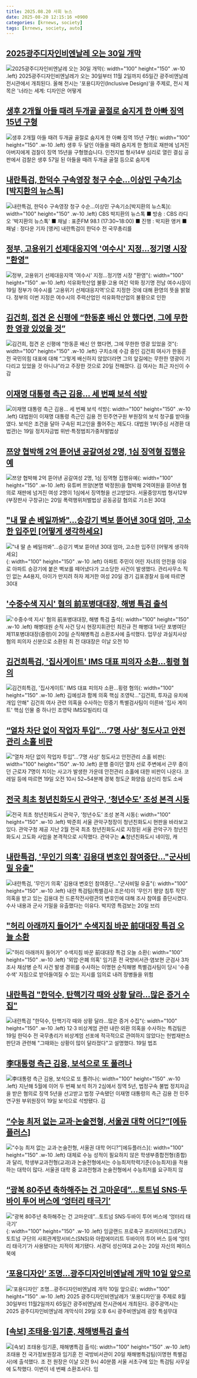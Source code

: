 ```yaml
---
title: 2025.08.20 사회 뉴스
date: 2025-08-20 12:15:16 +0900
categories: [krnews, society]
tags: [krnews, society, auto]
---
```

## [2025광주디자인비엔날레 오는 30일 개막](https://n.news.naver.com/mnews/article/277/0005639427)

![2025광주디자인비엔날레 오는 30일 개막](https://mimgnews.pstatic.net/image/origin/277/2025/08/20/5639427.jpg?type=nf220_150){: width="100" height="150" .w-10 .left}
2025광주디자인비엔날레가 오는 30일부터 11월 2일까지 65일간 광주비엔날레 전시관에서 개최된다. 올해 전시는 '포용디자인(Inclusive Design)'을 주제로, 전시 제목은 '너라는 세계: 디자인은 어떻게

## [생후 2개월 아들 때려 두개골 골절로 숨지게 한 아빠 징역 15년 구형](https://n.news.naver.com/mnews/article/214/0001443896)

![생후 2개월 아들 때려 두개골 골절로 숨지게 한 아빠 징역 15년 구형](https://mimgnews.pstatic.net/image/origin/214/2025/08/20/1443896.jpg?type=nf220_150){: width="100" height="150" .w-10 .left}
생후 두 달인 아들을 때려 숨지게 한 혐의로 재판에 넘겨진 아버지에게 검찰이 징역 15년을 구형했습니다. 인천지법 형사14부 심리로 열린 결심 공판에서 검찰은 생후 57일 된 아들을 때려 두개골 골절 등으로 숨지게

## [내란특검, 한덕수 구속영장 청구 수순…이상민 구속기소[박지환의 뉴스톡]](https://n.news.naver.com/mnews/article/079/0004057254)

![내란특검, 한덕수 구속영장 청구 수순…이상민 구속기소[박지환의 뉴스톡]](https://mimgnews.pstatic.net/image/origin/079/2025/08/19/4057254.jpg?type=nf220_150){: width="100" height="150" .w-10 .left}
CBS 박지환의 뉴스톡 ■ 방송 : CBS 라디오 '박지환의 뉴스톡' ■ 채널 : 표준FM 98.1 (17:30~18:00) ■ 진행 : 박지환 앵커 ■ 패널 : 정다운 기자 [앵커] 내란특검이 한덕수 전 국무총리를

## [정부, 고용위기 선제대응지역 '여수시' 지정…정기명 시장 "환영"](https://n.news.naver.com/mnews/article/002/0002402109)

![정부, 고용위기 선제대응지역 '여수시' 지정…정기명 시장 "환영"](https://mimgnews.pstatic.net/image/origin/002/2025/08/19/2402109.jpg?type=nf220_150){: width="100" height="150" .w-10 .left}
석유화학산업 불황·고용 여건 악화 정기명 전남 여수시장이 19일 정부가 여수시를 '고용위기 선제대응지역'으로 지정한 것에 대해 환영의 뜻을 밝혔다. 정부의 이번 지정은 여수시의 주력산업인 석유화학산업의 불황으로 인한

## [김건희, 접견 온 신평에 “한동훈 배신 안 했다면, 그에 무한한 영광 있었을 것”](https://n.news.naver.com/mnews/article/032/0003390649)

![김건희, 접견 온 신평에 “한동훈 배신 안 했다면, 그에 무한한 영광 있었을 것”](https://mimgnews.pstatic.net/image/origin/032/2025/08/20/3390649.jpg?type=nf220_150){: width="100" height="150" .w-10 .left}
구치소에 수감 중인 김건희 여사가 한동훈 전 국민의힘 대표에 대해 “그렇게 배신하지 않았더라면 그의 앞길에는 무한한 영광이 기다리고 있었을 것 아니냐”라고 주장한 것으로 20일 전해졌다. 김 여사는 최근 자신이 수감

## [이재명 대통령 측근 김용… 세 번째 보석 석방](https://n.news.naver.com/mnews/article/469/0000882370)

![이재명 대통령 측근 김용… 세 번째 보석 석방](https://mimgnews.pstatic.net/image/origin/469/2025/08/19/882370.jpg?type=nf220_150){: width="100" height="150" .w-10 .left}
대법원이 이재명 대통령 측근인 김용 전 민주연구원 부원장의 보석 청구를 받아들였다. 보석은 조건을 달아 구속된 피고인을 풀어주는 제도다. 대법원 1부(주심 서경환 대법관)는 19일 정치자금법 위반·특정범죄가중처벌법상

## [쯔양 협박해 2억 뜯어낸 공갈여성 2명, 1심 징역형 집행유예](https://n.news.naver.com/mnews/article/005/0001796965)

![쯔양 협박해 2억 뜯어낸 공갈여성 2명, 1심 징역형 집행유예](https://mimgnews.pstatic.net/image/origin/005/2025/08/20/1796965.jpg?type=nf220_150){: width="100" height="150" .w-10 .left}
유튜버 쯔양(본명 박정원)을 협박해 2억여원을 뜯어낸 혐의로 재판에 넘겨진 여성 2명이 1심에서 징역형을 선고받았다. 서울중앙지법 형사12부(부장판사 구창규)는 20일 폭력행위처벌법상 공동공갈 혐의로 기소된 30대

## ["내 딸 손 베일까봐"…승강기 벽보 뜯어낸 30대 엄마, 고소한 입주민 [어떻게 생각하세요]](https://n.news.naver.com/mnews/article/014/0005393891)

!["내 딸 손 베일까봐"…승강기 벽보 뜯어낸 30대 엄마, 고소한 입주민 [어떻게 생각하세요]](https://mimgnews.pstatic.net/image/origin/014/2025/08/20/5393891.jpg?type=nf220_150){: width="100" height="150" .w-10 .left}
아파트 주민이 어린 자녀의 안전을 이유로 아파트 승강기에 붙은 벽보를 떼어냈다가 고소당한 사건이 발생했다. 관리사무소 직인 없는 A4용지, 아이가 만지려 하자 제거한 여성 20일 경기 김포경찰서 등에 따르면 30대

## ['수중수색 지시' 혐의 前포병대대장, 해병 특검 출석](https://n.news.naver.com/mnews/article/448/0000550857)

!['수중수색 지시' 혐의 前포병대대장, 해병 특검 출석](https://mimgnews.pstatic.net/image/origin/448/2025/08/20/550857.jpg?type=nf220_150){: width="100" height="150" .w-10 .left}
해병대원 순직 사건 당시 현장지휘관인 최진규 전 해병대 1사단 포병여단 제11포병대대장(중령)이 20일 순직해병특검 소환조사에 출석했다. 업무상 과실치사상 혐의 피의자 신분으로 소환된 최 전 대대장은 이날 오전 10

## [김건희특검, '집사게이트' IMS 대표 피의자 소환…횡령 혐의](https://n.news.naver.com/mnews/article/001/0015575094)

![김건희특검, '집사게이트' IMS 대표 피의자 소환…횡령 혐의](https://mimgnews.pstatic.net/image/origin/001/2025/08/20/15575094.jpg?type=nf220_150){: width="100" height="150" .w-10 .left}
김예성과 함께 의혹 핵심 조영탁…"김건희, 투자금 유치에 개입 안해" 김건희 여사 관련 의혹을 수사하는 민중기 특별검사팀이 이른바 '집사 게이트' 핵심 인물 중 하나인 조영탁 IMS모빌리티 대

## [“열차 차단 없이 작업자 투입”…‘7명 사상’ 청도사고 안전관리 소홀 비판](https://n.news.naver.com/mnews/article/009/0005544109)

![“열차 차단 없이 작업자 투입”…‘7명 사상’ 청도사고 안전관리 소홀 비판](https://mimgnews.pstatic.net/image/origin/009/2025/08/19/5544109.jpg?type=nf220_150){: width="100" height="150" .w-10 .left}
운행 중이던 열차 선로 주변에서 근무 중이던 근로자 7명이 치이는 사고가 발생한 가운데 안전관리 소홀에 대한 비판이 나온다. 코레일 등에 따르면 19일 오전 10시 52~54분께 경북 청도군 화양읍 삼신리 청도 소싸

## [전국 최초 청년친화도시 관악구, ‘청년수도’ 조성 본격 시동](https://n.news.naver.com/mnews/article/021/0002730501)

![전국 최초 청년친화도시 관악구, ‘청년수도’ 조성 본격 시동](https://mimgnews.pstatic.net/image/origin/021/2025/08/20/2730501.jpg?type=nf220_150){: width="100" height="150" .w-10 .left}
박준희 서울 관악구청장이 청년친화도시 현판을 바라보고 있다. 관악구청 제공 지난 2월 전국 최초 청년친화도시로 지정된 서울 관악구가 청년친화도시 고도화 사업을 본격적으로 시작했다. 관악구는 ▲청년친화도시 네이밍, 캐

## [내란특검, '무인기 의혹' 김용대 변호인 참여중단…"군사비밀 유출"](https://n.news.naver.com/mnews/article/025/0003463109)

![내란특검, '무인기 의혹' 김용대 변호인 참여중단…"군사비밀 유출"](https://mimgnews.pstatic.net/image/origin/025/2025/08/20/3463109.jpg?type=nf220_150){: width="100" height="150" .w-10 .left}
내란 특검팀(특별검사 조은석)이 ‘무인기 평양 침투 작전’ 의혹을 받고 있는 김용대 전 드론작전사령관의 변호인에 대해 조사 참여를 중단시켰다. 수사 내용과 군사 기밀을 유출했다는 이유다. 박지영 특검보는 20일 브리

## ["허리 아래까지 들어가" 수색지침 바꾼 前대대장 특검 오늘 소환](https://n.news.naver.com/mnews/article/001/0015574665)

!["허리 아래까지 들어가" 수색지침 바꾼 前대대장 특검 오늘 소환](https://mimgnews.pstatic.net/image/origin/001/2025/08/20/15574665.jpg?type=nf220_150){: width="100" height="150" .w-10 .left}
'외압·은폐 의혹' 임기훈 전 국방비서관·염보현 군검사 3차 조사 채상병 순직 사건 발생 경위를 수사하는 이명현 순직해병 특별검사팀이 당시 '수중 수색' 지침으로 받아들여질 수 있는 지시를 임의로 내려 장병들을 위험

## [내란특검 "한덕수, 탄핵기각 때와 상황 달라…많은 증거 수집"](https://n.news.naver.com/mnews/article/119/0002992607)

![내란특검 "한덕수, 탄핵기각 때와 상황 달라…많은 증거 수집"](https://mimgnews.pstatic.net/image/origin/119/2025/08/19/2992607.jpg?type=nf220_150){: width="100" height="150" .w-10 .left}
12·3 비상계엄 관련 내란·외환 의혹을 수사하는 특검팀은 19일 한덕수 전 국무총리가 비상계엄 선포에 적극적으로 관여하지 않았다는 헌법재판소 판단과 관련해 "그때와는 상황이 많이 달라졌다"고 설명했다. 19일 법조

## [李대통령 측근 김용, 보석으로 또 풀려나](https://n.news.naver.com/mnews/article/023/0003923958)

![李대통령 측근 김용, 보석으로 또 풀려나](https://mimgnews.pstatic.net/image/origin/023/2025/08/19/3923958.jpg?type=nf220_150){: width="100" height="150" .w-10 .left}
지난해 5월에 이어 두 번째 보석 허가 2심에서 징역 5년, 법정구속 불법 정치자금을 받은 혐의로 징역 5년을 선고받고 법정 구속됐던 이재명 대통령의 측근 김용 전 민주연구원 부위원장이 19일 보석으로 석방됐다. 김

## [“수능 최저 없는 교과·논술전형, 서울권 대학 어디?”[에듀플러스]](https://n.news.naver.com/mnews/article/030/0003341780)

![“수능 최저 없는 교과·논술전형, 서울권 대학 어디?”[에듀플러스]](https://mimgnews.pstatic.net/image/origin/030/2025/08/19/3341780.jpg?type=nf220_150){: width="100" height="150" .w-10 .left}
대체로 수능 성적이 필요하지 않은 학생부종합전형(종합)과 달리, 학생부교과전형(교과)과 논술전형에서는 수능최저학력기준(수능최저)을 적용하는 대학이 많다. 서울권 대학 중 교과전형과 논술전형에서 수능최저를 요구하지 않

## [“광복 80주년 축하해주는 건 고마운데”…토트넘 SNS·두바이 투어 버스에 ‘엉터리 태극기’](https://n.news.naver.com/mnews/article/009/0005544298)

![“광복 80주년 축하해주는 건 고마운데”…토트넘 SNS·두바이 투어 버스에 ‘엉터리 태극기’](https://mimgnews.pstatic.net/image/origin/009/2025/08/20/5544298.jpg?type=nf220_150){: width="100" height="150" .w-10 .left}
잉글랜드 프로축구 프리미어리그(EPL) 토트넘 구단의 사회관계망서비스(SNS)와 아랍에미리트 두바이의 투어 버스 등에 ‘엉터리 태극기’가 사용됐다는 지적이 제기됐다. 서경덕 성신여대 교수는 20일 자신의 페이스북에

## [‘포용디자인’ 조명…광주디자인비엔날레 개막 10일 앞으로](https://n.news.naver.com/mnews/article/005/0001796960)

![‘포용디자인’ 조명…광주디자인비엔날레 개막 10일 앞으로](https://mimgnews.pstatic.net/image/origin/005/2025/08/20/1796960.jpg?type=nf220_150){: width="100" height="150" .w-10 .left}
2025 광주디자인비엔날레가 ‘포용디자인’을 주제로 8월30일부터 11월2일까지 65일간 광주비엔날레 전시관에서 개최된다. 광주광역시는 2025 광주디자인비엔날레 개막식이 29일 오후 6시 광주비엔날레 광장 특설무대

## [[속보] 조태용·임기훈, 채해병특검 출석](https://n.news.naver.com/mnews/article/029/0002976526)

![[속보] 조태용·임기훈, 채해병특검 출석](https://mimgnews.pstatic.net/image/origin/029/2025/08/20/2976526.jpg?type=nf220_150){: width="100" height="150" .w-10 .left}
조태용 전 국가정보원장과 임기훈 전 국방비서관이 20일 채해병특검팀(이명현 특별검사)에 출석했다. 조 전 원장은 이날 오전 9시 40분쯤 서울 서초구에 있는 특검팀 사무실에 도착했다. 이번이 네 번째 소환조사다. 임

